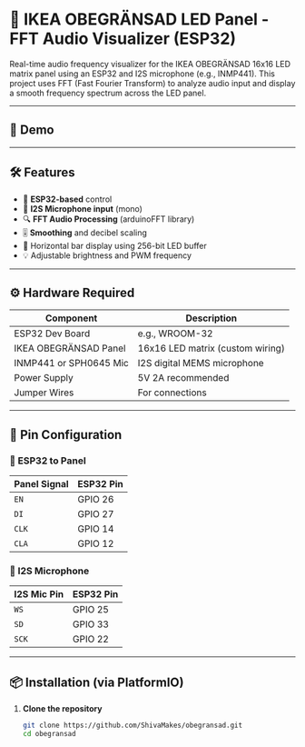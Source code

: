 # 🎵 IKEA OBEGRÄNSAD LED Panel - FFT Audio Visualizer (ESP32)

Real-time audio frequency visualizer for the IKEA OBEGRÄNSAD 16x16 LED matrix panel using an ESP32 and I2S microphone (e.g., INMP441). This project uses FFT (Fast Fourier Transform) to analyze audio input and display a smooth frequency spectrum across the LED panel.

---

## 📸 Demo


---

## 🛠 Features

- 🧠 **ESP32-based** control
- 🎤 **I2S Microphone input** (mono)
- 🔍 **FFT Audio Processing** (arduinoFFT library)
- 🎚️ **Smoothing** and decibel scaling
- 🔲 Horizontal bar display using 256-bit LED buffer
- 💡 Adjustable brightness and PWM frequency

---

## ⚙️ Hardware Required

| Component                | Description                                 |
|-------------------------|---------------------------------------------|
| ESP32 Dev Board         | e.g., WROOM-32                               |
| IKEA OBEGRÄNSAD Panel   | 16x16 LED matrix (custom wiring)             |
| INMP441 or SPH0645 Mic  | I2S digital MEMS microphone                  |
| Power Supply            | 5V 2A recommended                            |
| Jumper Wires            | For connections                              |

---

## 🧾 Pin Configuration

### 🔌 ESP32 to Panel

| Panel Signal | ESP32 Pin |
|--------------|-----------|
| `EN`         | GPIO 26   |
| `DI`         | GPIO 27   |
| `CLK`        | GPIO 14   |
| `CLA`        | GPIO 12   |

### 🎤 I2S Microphone

| I2S Mic Pin | ESP32 Pin |
|-------------|-----------|
| `WS`        | GPIO 25   |
| `SD`        | GPIO 33   |
| `SCK`       | GPIO 22   |

---

## 📦 Installation (via PlatformIO)

1. **Clone the repository**
   ```bash
   git clone https://github.com/ShivaMakes/obegransad.git
   cd obegransad
